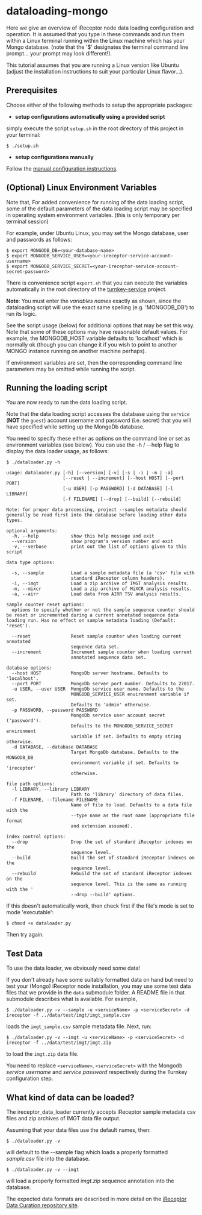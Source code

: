 # dataloading-mongo

Here we give an overview of iReceptor node data loading configuration and operation. 
It is assumed that you type in these commands and run them within a Linux terminal
running within the Linux machine which has your Mongo database. 
(note that the '$' designates the terminal command line prompt... your prompt may look different!).

This tutorial assumes that you are running a Linux version like Ubuntu
(adjust the installation instructions to suit your particular Linux flavor...).

## Prerequisites

Choose either of the following methods to setup the appropriate packages:

- **setup configurations automatically using a provided script**

simply execute the script `setup.sh` in the root directory of this project in your terminal:

```
$ ./setup.sh
```

- **setup configurations manually**

Follow the [manual configuration instructions](./MANUAL.md).

## (Optional) Linux Environment Variables

Note that, For added convenience for running of the data loading script, some of the default parameters
of the data loading script may be specified in operating system environment variables. (this is only temporary per terminal session)

For example, under Ubuntu Linux, you may set the Mongo database, user and passwords as follows:

```
$ export MONGODB_DB=<your-database-name>
$ export MONGODB_SERVICE_USER=<your-ireceptor-service-account-username>
$ export MONGODB_SERVICE_SECRET=<your-ireceptor-service-account-secret-password>
```

There is convenience script `export.sh` that you can execute the variables automatically in the root directory of the [turnkey-service](https://github.com/sfu-ireceptor/turnkey-service) project.

**Note**: You must enter the *variables names* exactly as shown, since the dataloading script will use the exact same spelling (e.g. 'MONGODB_DB') to run its logic.

See the script usage (below) for additional options that may be set this way. Note that some of these options 
may have reasonable default values. For example, the MONGODB_HOST variable defaults to 'localhost' which is normally ok 
(though you can change it if you wish to point to another MONGO instance running on another machine perhaps).

If environment variables are set, then the corresponding command line parameters may be omitted while running the script.

## Running the loading script

You are now ready to run the data loading script. 

Note that the data loading script accesses the database using the `service` (**NOT** the `guest`) account username and password (i.e. secret) that you will have specified while setting up the MongoDb database.  

You need to specify these either as options on the command line or set as environment variables (see below). 
 You can use the -h / --help flag to display the data loader usage, as follows:

```
$ ./dataloader.py -h  

usage: dataloader.py [-h] [--version] [-v] [-s | -i | -m | -a]
                     [--reset | --increment] [--host HOST] [--port PORT]
                     [-u USER] [-p PASSWORD] [-d DATABASE] [-l LIBRARY]
                     [-f FILENAME] [--drop] [--build] [--rebuild]

Note: for proper data processing, project --samples metadata should
generally be read first into the database before loading other data types.

optional arguments:
  -h, --help            show this help message and exit
  --version             show program's version number and exit
  -v, --verbose         print out the list of options given to this script

data type options:

  -s, --sample          Load a sample metadata file (a 'csv' file with
                        standard iReceptor column headers).
  -i, --imgt            Load a zip archive of IMGT analysis results.
  -m, --mixcr           Load a zip archive of MiXCR analysis results.
  -a, --airr            Load data from AIRR TSV analysis results.

sample counter reset options:
  options to specify whether or not the sample sequence counter should be reset or incremented during a current annotated sequence data loading run. Has no effect on sample metadata loading (Default: 'reset').

  --reset               Reset sample counter when loading current annotated
                        sequence data set.
  --increment           Increment sample counter when loading current
                        annotated sequence data set.

database options:
  --host HOST           MongoDb server hostname. Defaults to 'localhost'.
  --port PORT           MongoDb server port number. Defaults to 27017.
  -u USER, --user USER  MongoDb service user name. Defaults to the
                        MONGODB_SERVICE_USER environment variable if set.
                        Defaults to 'admin' otherwise.
  -p PASSWORD, --password PASSWORD
                        MongoDb service user account secret ('password').
                        Defaults to the MONGODB_SERVICE_SECRET environment
                        variable if set. Defaults to empty string otherwise.
  -d DATABASE, --database DATABASE
                        Target MongoDb database. Defaults to the MONGODB_DB
                        environment variable if set. Defaults to 'ireceptor'
                        otherwise.

file path options:
  -l LIBRARY, --library LIBRARY
                        Path to 'library' directory of data files.
  -f FILENAME, --filename FILENAME
                        Name of file to load. Defaults to a data file with the
                        --type name as the root name (appropriate file format
                        and extension assumed).

index control options:
  --drop                Drop the set of standard iReceptor indexes on the
                        sequence level.
  --build               Build the set of standard iReceptor indexes on the
                        sequence level.
  --rebuild             Rebuild the set of standard iReceptor indexes on the
                        sequence level. This is the same as running with the '
                        --drop --build' options.
```

If this doesn't automatically work, then check first if the file's mode is set to mode 'executable':

```
$ chmod +x dataloader.py
```

Then try again.

## Test Data

To use the data loader, we obviously need some data!

If you don't already have some suitably formatted data on hand but need to test your 
(Mongo) iReceptor node installation, you may use some test data files that we provide in the `data` submodule folder. A README file in that submodule describes what is available. For example,

```
$ ./dataloader.py -v --sample -u <serviceName> -p <serviceSecret> -d ireceptor -f ../data/test/imgt/imgt_sample.csv
```

loads the `imgt_sample.csv` sample metadata file. Next, run:

``` 
$ ./dataloader.py -v --imgt -u <serviceName> -p <serviceSecret> -d ireceptor -f ../data/test/imgt/imgt.zip
```
to load the `imgt.zip` data file.

You need to replace `<serviceName>`, `<serviceSecret>` with the Mongodb *service username* and *service password* respectively during the Turnkey configuration step.

## What kind of data can be loaded?

The ireceptor_data_loader currently accepts iReceptor sample metadata csv files and zip archives of IMGT data file output.

Assuming that your data files use the default names, then:

```
$ ./dataloader.py -v
```

will default to the --sample flag which loads a properly formatted *sample.csv* file into the database.

```
$ ./dataloader.py -v --imgt
```

will load a properly formatted *imgt.zip* sequence annotation into the database.

The expected data formats are described in more detail on the [iReceptor Data Curation repository site](https://github.com/sfu-ireceptor/dataloading-curation).